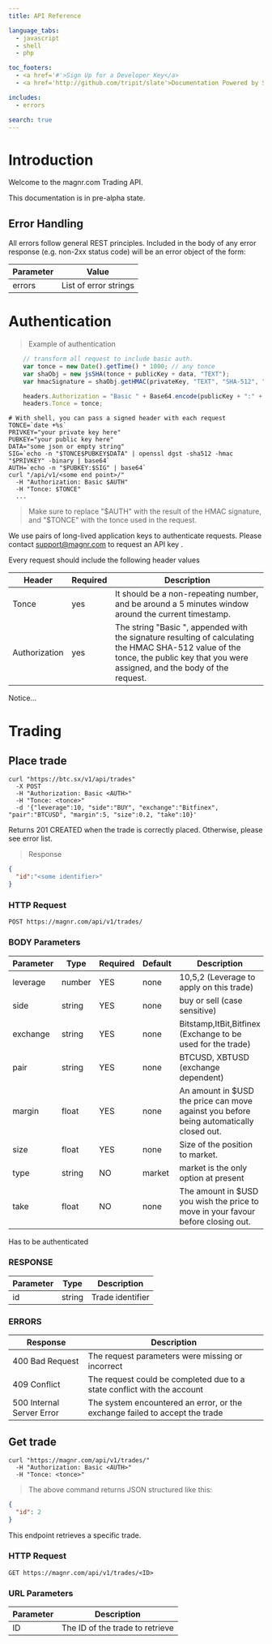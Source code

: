 ```yaml
---
title: API Reference

language_tabs:
  - javascript
  - shell
  - php

toc_footers:
  - <a href='#'>Sign Up for a Developer Key</a>
  - <a href='http://github.com/tripit/slate'>Documentation Powered by Slate</a>

includes:
  - errors

search: true
---
```


# Introduction

Welcome to the magnr.com Trading API.

This documentation is in pre-alpha state.

## Error Handling

All errors follow general REST principles. Included in the body of any error response (e.g. non-2xx status code) will be an error object of the form:

Parameter | Value
---------- | -------
errors | List of error strings

# Authentication


> Example of authentication

```javascript
    // transform all request to include basic auth.
    var tonce = new Date().getTime() * 1000; // any tonce
    var shaObj = new jsSHA(tonce + publicKey + data, "TEXT");
    var hmacSignature = shaObj.getHMAC(privateKey, "TEXT", "SHA-512", "B64");

    headers.Authorization = "Basic " + Base64.encode(publicKey + ":" + hmacSignature);
    headers.Tonce = tonce;
```

```shell
# With shell, you can pass a signed header with each request
TONCE=`date +%s`
PRIVKEY="your private key here"
PUBKEY="your public key here"
DATA="some json or empty string"
SIG=`echo -n "$TONCE$PUBKEY$DATA" | openssl dgst -sha512 -hmac "$PRIVKEY" -binary | base64`
AUTH=`echo -n "$PUBKEY:$SIG" | base64`
curl "/api/v1/<some end point>/"
  -H "Authorization: Basic $AUTH"
  -H "Tonce: $TONCE"
  ...
```

> Make sure to replace "$AUTH" with the result of the HMAC signature, and "$TONCE" with the tonce used in the request.

We use pairs of long-lived application keys to authenticate requests. Please contact <support@magnr.com> to request an API key .

Every request should include the following header values

Header | Required | Description
--------- | ------- | -----------
Tonce | yes | It should be a non-repeating number, and be around a 5 minutes window around the current timestamp.
Authorization | yes | The string "Basic ", appended with the signature resulting of calculating the HMAC SHA-512 value of the tonce, the public key that you were assigned, and the body of the request.



<aside class="notice">
Notice...
</aside>

# Trading

## Place trade

```shell
curl "https://btc.sx/v1/api/trades"
  -X POST
  -H "Authorization: Basic <AUTH>"
  -H "Tonce: <tonce>"
  -d '{"leverage":10, "side":"BUY", "exchange":"Bitfinex", "pair":"BTCUSD", "margin":5, "size":0.2, "take":10}'
```

Returns 201 CREATED when the trade is correctly placed. Otherwise, please see error list.

> Response

```json
{
  "id":"<some identifier>"
}
```

### HTTP Request

`POST https://magnr.com/api/v1/trades/`

### BODY Parameters

Parameter | Type | Required | Default | Description
--------- | ---- | ------- | ----------- | ----------------
leverage | number | YES | none | 10,5,2 (Leverage to apply on this trade)
side | string | YES | none | buy or sell (case sensitive)
exchange | string | YES | none | Bitstamp,ItBit,Bitfinex (Exchange to be used for the trade)
pair | string | YES | none | BTCUSD, XBTUSD (exchange dependent)
margin | float | YES | none | An amount in $USD the price can move against you before being automatically closed out. 
size | float | YES | none | Size of the position to market.
type | string | NO | market | market is the only option at present
take |float | NO | none | The amount in $USD you wish the price to move in your favour before closing out.

<aside class="success">
Has to be authenticated
</aside>

### RESPONSE

Parameter | Type | Description
--------- | ---- | ----------------
id | string | Trade identifier

### ERRORS

Response | Description
-------- | -----------
400 Bad Request | The request parameters were missing or incorrect
409 Conflict | The request could be completed due to a state conflict with the account
500 Internal Server Error | The system encountered an error, or the exchange failed to accept the trade 

## Get trade

```shell
curl "https://magnr.com/api/v1/trades/"
  -H "Authorization: Basic <AUTH>"
  -H "Tonce: <tonce>"
```

> The above command returns JSON structured like this:

```json
{
  "id": 2
}
```

This endpoint retrieves a specific trade.

### HTTP Request

`GET https://magnr.com/api/v1/trades/<ID>`

### URL Parameters

Parameter | Description
--------- | -----------
ID | The ID of the trade to retrieve

